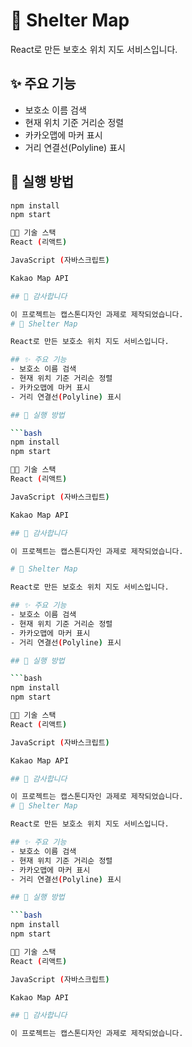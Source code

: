 # 🐶 Shelter Map

React로 만든 보호소 위치 지도 서비스입니다.

## ✨ 주요 기능
- 보호소 이름 검색
- 현재 위치 기준 거리순 정렬
- 카카오맵에 마커 표시
- 거리 연결선(Polyline) 표시

## 🧪 실행 방법

```bash
npm install
npm start

👩‍💻 기술 스택
React (리액트)

JavaScript (자바스크립트)

Kakao Map API

## 🙏 감사합니다

이 프로젝트는 캡스톤디자인 과제로 제작되었습니다.
# 🐶 Shelter Map

React로 만든 보호소 위치 지도 서비스입니다.

## ✨ 주요 기능
- 보호소 이름 검색
- 현재 위치 기준 거리순 정렬
- 카카오맵에 마커 표시
- 거리 연결선(Polyline) 표시

## 🧪 실행 방법

```bash
npm install
npm start

👩‍💻 기술 스택
React (리액트)

JavaScript (자바스크립트)

Kakao Map API

## 🙏 감사합니다

이 프로젝트는 캡스톤디자인 과제로 제작되었습니다.

# 🐶 Shelter Map

React로 만든 보호소 위치 지도 서비스입니다.

## ✨ 주요 기능
- 보호소 이름 검색
- 현재 위치 기준 거리순 정렬
- 카카오맵에 마커 표시
- 거리 연결선(Polyline) 표시

## 🧪 실행 방법

```bash
npm install
npm start

👩‍💻 기술 스택
React (리액트)

JavaScript (자바스크립트)

Kakao Map API

## 🙏 감사합니다

이 프로젝트는 캡스톤디자인 과제로 제작되었습니다.
# 🐶 Shelter Map

React로 만든 보호소 위치 지도 서비스입니다.

## ✨ 주요 기능
- 보호소 이름 검색
- 현재 위치 기준 거리순 정렬
- 카카오맵에 마커 표시
- 거리 연결선(Polyline) 표시

## 🧪 실행 방법

```bash
npm install
npm start

👩‍💻 기술 스택
React (리액트)

JavaScript (자바스크립트)

Kakao Map API

## 🙏 감사합니다

이 프로젝트는 캡스톤디자인 과제로 제작되었습니다.


